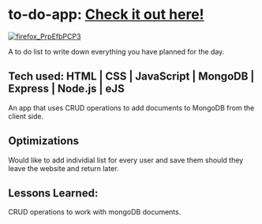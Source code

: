 # to-do-app: <a href="https://gentle-eyrie-98409.herokuapp.com" target="_blank">Check it out here!</a>
  <a href="https://gentle-eyrie-98409.herokuapp.com" target="_blank">![firefox_PrpEfbPCP3](https://user-images.githubusercontent.com/96686113/174453260-f39e2d4c-c1e5-491b-9da0-b6a8336b9114.gif)
</a>

A to do list to write down everything you have planned for the day.

## Tech used: HTML | CSS | JavaScript | MongoDB | Express | Node.js | eJS 

An app that uses CRUD operations to add documents to MongoDB from the client side.
                                                                                                                                    
## Optimizations

Would like to add individial list for every user and save them should they leave the website and return later.


## Lessons Learned:

CRUD operations to work with mongoDB documents.
